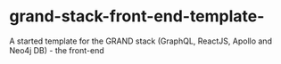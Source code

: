 # grand-stack-front-end-template-
A started template for the GRAND stack (GraphQL, ReactJS, Apollo and Neo4j DB) - the front-end
